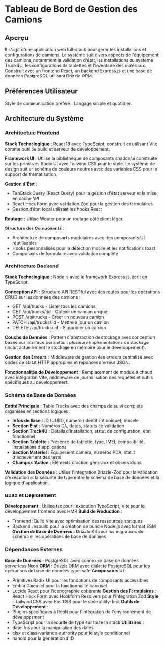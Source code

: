 
# Tableau de Bord de Gestion des Camions

## Aperçu

Il s'agit d'une application web full-stack pour gérer les installations et configurations de camions. Le système suit divers aspects de l'équipement des camions, notamment la validation d'état, les installations du système Truck4U, les configurations de tablettes et l'inventaire des matériaux. Construit avec un frontend React, un backend Express.js et une base de données PostgreSQL utilisant Drizzle ORM.

## Préférences Utilisateur

Style de communication préféré : Langage simple et quotidien.

## Architecture du Système

### Architecture Frontend

**Stack Technologique** : React 18 avec TypeScript, construit en utilisant Vite comme outil de build et serveur de développement.

**Framework UI** : Utilise la bibliothèque de composants shadcn/ui construite sur les primitives Radix UI avec Tailwind CSS pour le style. Le système de design suit un schéma de couleurs neutres avec des variables CSS pour le support de thématisation.

**Gestion d'État** : 
- TanStack Query (React Query) pour la gestion d'état serveur et la mise en cache API
- React Hook Form avec validation Zod pour la gestion des formulaires
- Gestion d'état local utilisant les hooks React

**Routage** : Utilise Wouter pour un routage côté client léger.

**Structure des Composants** : 
- Architecture de composants modulaires avec des composants UI réutilisables
- Hooks personnalisés pour la détection mobile et les notifications toast
- Composants de formulaire avec validation complète

### Architecture Backend

**Stack Technologique** : Node.js avec le framework Express.js, écrit en TypeScript.

**Conception API** : Structure API RESTful avec des routes pour les opérations CRUD sur les données des camions :
- GET /api/trucks - Lister tous les camions
- GET /api/trucks/:id - Obtenir un camion unique
- POST /api/trucks - Créer un nouveau camion
- PATCH /api/trucks/:id - Mettre à jour un camion
- DELETE /api/trucks/:id - Supprimer un camion

**Couche de Données** : Pattern d'abstraction de stockage avec conception basée sur interface permettant plusieurs implémentations de stockage (inclut actuellement le stockage en mémoire pour le développement).

**Gestion des Erreurs** : Middleware de gestion des erreurs centralisé avec codes de statut HTTP appropriés et réponses d'erreur JSON.

**Fonctionnalités de Développement** : Remplacement de module à chaud avec intégration Vite, middleware de journalisation des requêtes et outils spécifiques au développement.

### Schéma de Base de Données

**Entité Principale** : Table Trucks avec des champs de suivi complets organisés en sections logiques :

- **Infos de Base** : ID (UUID), numero (identifiant unique), modele
- **Section État** : Numéros DA, dates, statuts de validation
- **Section Truck4U** : Détails d'installation, statut de configuration, état fonctionnel
- **Section Tablette** : Présence de tablette, type, IMEI, compatibilité, installations d'applications
- **Section Matériel** : Équipement caméra, numéros PDA, statut d'achèvement des tests
- **Champs d'Action** : Éléments d'action généraux et observations

**Validation des Données** : Utilise l'intégration Drizzle-Zod pour la validation d'exécution et la sécurité de type entre le schéma de base de données et la logique d'application.

### Build et Déploiement

**Développement** : Utilise tsx pour l'exécution TypeScript, Vite pour le développement frontend avec HMR
**Build de Production** : 
- Frontend : Build Vite avec optimisation des ressources statiques
- Backend : esbuild pour la création de bundle Node.js avec format ESM
**Gestion de Base de Données** : Drizzle Kit pour les migrations de schéma et les opérations de base de données

### Dépendances Externes

**Base de Données** : PostgreSQL avec connexion base de données serverless Neon
**ORM** : Drizzle ORM avec dialecte PostgreSQL pour les opérations de base de données type-safe
**Composants UI** : 
- Primitives Radix UI pour les fondations de composants accessibles
- Embla Carousel pour la fonctionnalité carousel
- Lucide React pour l'iconographie cohérente
**Gestion des Formulaires** : React Hook Form avec Hookform Resolvers pour l'intégration Zod
**Style** : Tailwind CSS avec PostCSS pour le style utility-first
**Outils de Développement** : 
- Plugins spécifiques à Replit pour l'intégration de l'environnement de développement
- TypeScript pour la sécurité de type sur toute la stack
**Utilitaires** : 
- date-fns pour la manipulation des dates
- clsx et class-variance-authority pour le style conditionnel
- nanoid pour la génération d'ID

